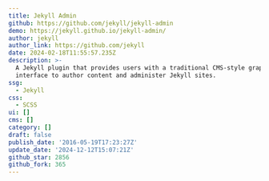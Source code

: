 ```yaml
---
title: Jekyll Admin
github: https://github.com/jekyll/jekyll-admin
demo: https://jekyll.github.io/jekyll-admin/
author: jekyll
author_link: https://github.com/jekyll
date: 2024-02-18T11:55:57.235Z
description: >-
  A Jekyll plugin that provides users with a traditional CMS-style graphical
  interface to author content and administer Jekyll sites.
ssg:
  - Jekyll
css:
  - SCSS
ui: []
cms: []
category: []
draft: false
publish_date: '2016-05-19T17:23:27Z'
update_date: '2024-12-12T15:07:21Z'
github_star: 2856
github_fork: 365
---
```

